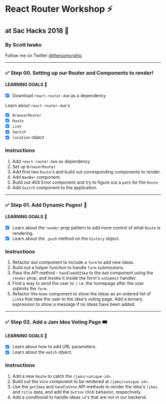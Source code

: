 # React Router Workshop ⚡️

## at Sac Hacks 2018 🚀

### By Scott Iwako

Follow me on Twitter [@theisomorphic](https://twitter.com/theisomorphic)

---

### ✅ Step 00. Setting up our Router and Components to render!

#### LEARNING GOALS 🥅

- [x] Download `react-router-dom` as a dependency

Learn about `react-router-dom`'s

- [x] `BrowserRouter`
- [x] `Route`
- [x] `Link`
- [x] `Switch`
- [x] `location` object

### Instructions

1. Add `react-router-dom` as dependency
2. Set up `BrowserRouter`
3. Add first two `Route`'s and build out corresponding components to render.
4. Add `NavBar` component.
5. Build out 404 Error component and try to figure out a `path` for the `Route`
6. Add `Switch` component to the application.

---

### ✅ Step 01. Add Dynamic Pages! 🚀

#### LEARNING GOALS 🥅

- [x] Learn about the `render` prop pattern to add more control of what `Route` is rendering.
- [x] Learn about the `.push` method on the `history` object.

### Instructions

1. Refactor `Add` component to include a `form` to add new ideas.
2. Build out a helper function to handle `form` submissions.
3. Pass the API method - `handleAddIdea` to the `Add` component using the `render` prop, and invoke it inside the form's `onSubmit` handler.
4. Find a way to send the user to `/` i.e. the homepage after the user submits the `form`.
5. Refactor the `Home` component to show the ideas as an ordered list of `Link`s that take the user to the idea's voting page. Add a ternary expression to show a message if no ideas have been added.

---

### ✅ Step 02. Add a Jam Idea Voting Page 🎟

#### LEARNING GOALS 🥅

- [x] Learn about how to add URL parameters.
- [x] Learn about the `match` object.

### Instructions

1. Add a new `Route` to catch the `/jams/<unique-id>`.
2. Build out the `Vote` component to be rendered at `/jams/<unique-id>`.
3. Use the `getIdea` and `handleVote` API methods to render the idea's `likes` and `title` data, and add the `button` click behavior, respectively.
4. Add a conditional to handle ideas `id`'s that are not in our backend.
